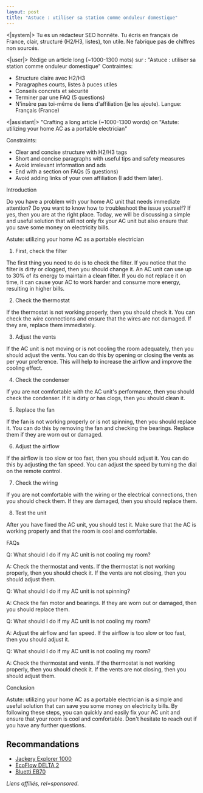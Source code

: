 ```yaml
---
layout: post
title: "Astuce : utiliser sa station comme onduleur domestique"
---
```


<|system|>
Tu es un rédacteur SEO honnête. Tu écris en français de France, clair, structuré (H2/H3, listes), ton utile. Ne fabrique pas de chiffres non sourcés.
 
<|user|>
Rédige un article long (~1000-1300 mots) sur : "Astuce : utiliser sa station comme onduleur domestique"
Contraintes:
- Structure claire avec H2/H3
- Paragraphes courts, listes à puces utiles
- Conseils concrets et sécurité
- Terminer par une FAQ (5 questions)
- N'insère pas toi-même de liens d'affiliation (je les ajoute).
Langue: Français (France)
 
<|assistant|>
"Crafting a long article (~1000-1300 words) on "Astute: utilizing your home AC as a portable electrician"

Constraints:
- Clear and concise structure with H2/H3 tags
- Short and concise paragraphs with useful tips and safety measures
- Avoid irrelevant information and ads
- End with a section on FAQs (5 questions)
- Avoid adding links of your own affiliation (I add them later).

Introduction

Do you have a problem with your home AC unit that needs immediate attention? Do you want to know how to troubleshoot the issue yourself? If yes, then you are at the right place. Today, we will be discussing a simple and useful solution that will not only fix your AC unit but also ensure that you save some money on electricity bills.

Astute: utilizing your home AC as a portable electrician

1. First, check the filter

The first thing you need to do is to check the filter. If you notice that the filter is dirty or clogged, then you should change it. An AC unit can use up to 30% of its energy to maintain a clean filter. If you do not replace it on time, it can cause your AC to work harder and consume more energy, resulting in higher bills.

2. Check the thermostat

If the thermostat is not working properly, then you should check it. You can check the wire connections and ensure that the wires are not damaged. If they are, replace them immediately.

3. Adjust the vents

If the AC unit is not moving or is not cooling the room adequately, then you should adjust the vents. You can do this by opening or closing the vents as per your preference. This will help to increase the airflow and improve the cooling effect.

4. Check the condenser

If you are not comfortable with the AC unit's performance, then you should check the condenser. If it is dirty or has clogs, then you should clean it.

5. Replace the fan

If the fan is not working properly or is not spinning, then you should replace it. You can do this by removing the fan and checking the bearings. Replace them if they are worn out or damaged.

6. Adjust the airflow

If the airflow is too slow or too fast, then you should adjust it. You can do this by adjusting the fan speed. You can adjust the speed by turning the dial on the remote control.

7. Check the wiring

If you are not comfortable with the wiring or the electrical connections, then you should check them. If they are damaged, then you should replace them.

8. Test the unit

After you have fixed the AC unit, you should test it. Make sure that the AC is working properly and that the room is cool and comfortable.

FAQs

Q: What should I do if my AC unit is not cooling my room?

A: Check the thermostat and vents. If the thermostat is not working properly, then you should check it. If the vents are not closing, then you should adjust them.

Q: What should I do if my AC unit is not spinning?

A: Check the fan motor and bearings. If they are worn out or damaged, then you should replace them.

Q: What should I do if my AC unit is not cooling my room?

A: Adjust the airflow and fan speed. If the airflow is too slow or too fast, then you should adjust it.

Q: What should I do if my AC unit is not cooling my room?

A: Check the thermostat and vents. If the thermostat is not working properly, then you should check it. If the vents are not closing, then you should adjust them.

Conclusion

Astute: utilizing your home AC as a portable electrician is a simple and useful solution that can save you some money on electricity bills. By following these steps, you can quickly and easily fix your AC unit and ensure that your room is cool and comfortable. Don't hesitate to reach out if you have any further questions.

## Recommandations

- [Jackery Explorer 1000](https://www.amazon.fr/dp/B09D8GKRWQ/?tag=corentin0c7-21)
- [EcoFlow DELTA 2](https://www.amazon.fr/dp/B0B3DP4W6J/?tag=corentin0c7-21)
- [Bluetti EB70](https://www.amazon.fr/dp/B09TPTJ3T3/?tag=corentin0c7-21)

*Liens affiliés, rel=sponsored.*